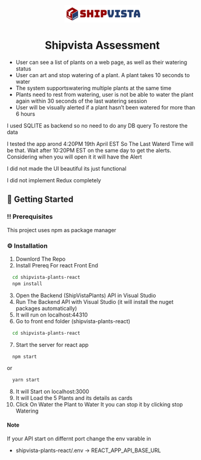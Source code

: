 <div align="center">
  <img src="https://github.com/RoarshacH/AssessmentShipVistaPlants/blob/master/ShipVistaLogo.png" alt="logo" width="200" height="auto" />
  <h1>Shipvista Assessment</h1>
</div>

- User can see a list of plants on a web page, as well as their watering status
- User can art and stop watering of a plant. A plant takes 10 seconds to water
- The system supportswatering multiple plants at the same time
- Plants need to rest from watering, user is not be able to water the plant again within 30 seconds of the last watering session
- User will be visually alerted if a plant hasn’t been watered for more than 6 hours

<p>I used SQLITE as backend so no need to do any DB query To restore the data</p>
<p>I tested the app arond 4:20PM 19th April EST So The Last Waterd Time will be that. Wait after 10:20PM EST on the same day to get the alerts. Considering when you will open it it will have the Alert </p>
<p>I did not made the UI beautiful its just functional</p>
<p>I did not implement Redux completely</p>

    
<!-- Getting Started -->
## 	:toolbox: Getting Started

<!-- Prerequisites -->
### :bangbang: Prerequisites

This project uses npm as package manager

<!-- Installation -->
### :gear: Installation

1. Downlord The Repo
2. Install Prereq For react Front End
```bash
  cd shipvista-plants-react
  npm install   
```
3. Open the Backend (ShipVistaPlants) API in Visual Studio
4. Run The Backend API with Visual Studio (it will install the nuget packages automatically)
5. It will run on localhost:44310
6. Go to front end folder (shipvista-plants-react)
```bash
  cd shipvista-plants-react 
```
7. Start the server for react app
```bash
  npm start  
```
or
```bash
  yarn start  
```
8. It will Start on localhost:3000
9. It will Load the 5 Plants and its details as cards
10. Click On Water the Plant to Water It you can stop it by clicking stop Watering

#### Note
If your API start on differnt port change the env varable in
- shipvista-plants-react/.env -> REACT_APP_API_BASE_URL


